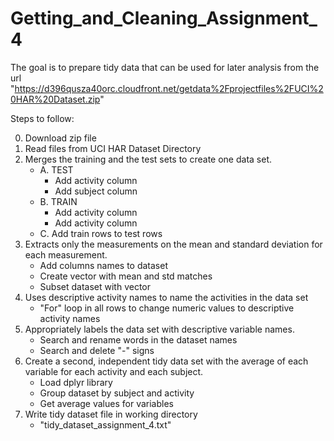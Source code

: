 # Getting_and_Cleaning_Assignment_4

The goal is to prepare tidy data that can be used for later analysis from the url "https://d396qusza40orc.cloudfront.net/getdata%2Fprojectfiles%2FUCI%20HAR%20Dataset.zip"

Steps to follow:

00. Download zip file
0. Read files from UCI HAR Dataset Directory
1. Merges the training and the test sets to create one data set.
    - A. TEST
        - Add activity column
        - Add subject column
    - B. TRAIN
        - Add activity column
        - Add activity column
    - C. Add train rows to test rows
2. Extracts only the measurements on the mean and standard deviation for each measurement.
    - Add columns names to dataset
    - Create vector with mean and std matches
    - Subset dataset with vector
3. Uses descriptive activity names to name the activities in the data set
    - "For" loop in all rows to change numeric values to descriptive activity names
4. Appropriately labels the data set with descriptive variable names.
    - Search and rename words in the dataset names
    - Search and delete "-" signs
5. Create a second, independent tidy data set with the average of each variable for each 
   activity and each subject.
    - Load dplyr library
    - Group dataset by subject and activity
    - Get average values for variables
6. Write tidy dataset file in working directory
   - "tidy_dataset_assignment_4.txt"
